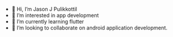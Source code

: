 - 👋 Hi, I’m Jason J Pulikkottil
- 👀 I’m interested in app development
- 🌱 I’m currently learning flutter
- 💞️ I’m looking to collaborate on android application development.
<!---
jasonjpulikkottil/jasonjpulikkottil is a ✨ special ✨ repository because its `README.md` (this file) appears on your GitHub profile.
You can click the Preview link to take a look at your changes.
--->
